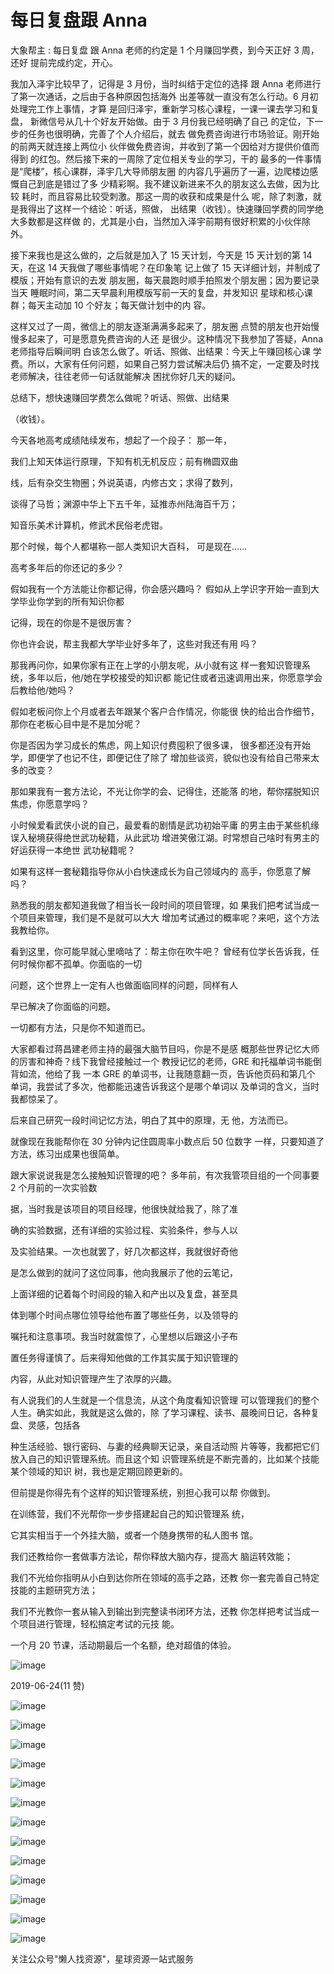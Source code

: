 # 每日复盘跟 Anna

大象帮主 : 每日复盘 跟 Anna 老师的约定是 1 个月赚回学费，到今天正好 3 周，还好 提前完成约定，开心。

我加入泽宇比较早了，记得是 3 月份，当时纠结于定位的选择 跟 Anna 老师进行了第一次通话，之后由于各种原因包括海外 出差等就一直没有怎么行动。6 月初处理完工作上事情，才算 是回归泽宇，重新学习核心课程，一课一课去学习和复盘， 新微信号从几十个好友开始做。由于 3 月份我已经明确了自己 的定位，下一步的任务也很明确，完善了个人介绍后，就去 做免费咨询进行市场验证。刚开始的前两天就连接上两位小 伙伴做免费咨询，并收到了第一个因给对方提供价值而得到 的红包。然后接下来的一周除了定位相关专业的学习，干的 最多的一件事情是“爬楼”，核心课群，泽宇几大导师朋友圈 的内容几乎遍历了一遍，边爬楼边感慨自己到底是错过了多 少精彩啊。我不建议新进来不久的朋友这么去做，因为比较 耗时，而且容易比较受刺激。那这一周的收获和成果是什么 呢，除了刺激，就是我得出了这样一个结论：听话，照做， 出结果（收钱）。快速赚回学费的同学绝大多数都是这样做 的，尤其是小白，当然加入泽宇前期有很好积累的小伙伴除 外。

接下来我也是这么做的，之后就是加入了 15 天计划，今天是 15 天计划的第 14 天，在这 14 天我做了哪些事情呢？在印象笔 记上做了 15 天详细计划，并制成了模版；开始有意识的去发 朋友圈，每天晨跑时顺手拍照发个朋友圈；因为要记录当天 睡眠时间，第二天早晨利用模版写前一天的复盘，并发知识 星球和核心课群；每天主动加 10 个好友；每天做计划中的内 容。

这样又过了一周，微信上的朋友逐渐满满多起来了，朋友圈 点赞的朋友也开始慢慢多起来了，可是愿意免费咨询的人还 是很少。这种情况下我参加了答疑，Anna 老师指导后瞬间明 白该怎么做了。听话、照做、出结果：今天上午赚回核心课 学费。所以，大家有任何问题，如果自己努力尝试解决后仍 搞不定，一定要及时找老师解决，往往老师一句话就能解决 困扰你好几天的疑问。

总结下，想快速赚回学费怎么做呢？听话、照做、出结果

（收钱）。

今天各地高考成绩陆续发布，想起了一个段子： 那一年，

我们上知天体运行原理，下知有机无机反应；前有椭圆双曲

线，后有杂交生物圈；外说英语，内修古文；求得了数列，

谈得了马哲；渊源中华上下五千年，延推赤州陆海百千万；

知音乐美术计算机，修武术民俗老虎钳。

那个时候，每个人都堪称一部人类知识大百科， 可是现在……

高考多年后的你还记的多少？

假如我有一个方法能让你都记得，你会感兴趣吗？ 假如从上学识字开始一直到大学毕业你学到的所有知识你都

记得，现在的你是不是很厉害？

你也许会说，帮主我都大学毕业好多年了，这些对我还有用 吗？

那我再问你，如果你家有正在上学的小朋友呢，从小就有这 样一套知识管理系统，多年以后，他/她在学校接受的知识都 能记住或者迅速调用出来，你愿意学会后教给他/她吗？

假如老板问你上个月或者去年跟某个客户合作情况，你能很 快的给出合作细节，那你在老板心目中是不是加分呢？

你是否因为学习成长的焦虑，网上知识付费囤积了很多课， 很多都还没有开始学，即便学了也记不住，即便记住了除了 增加些谈资，貌似也没有给自己带来太多的改变？

那如果我有一套方法论，不光让你学的会、记得住，还能落 的地，帮你摆脱知识焦虑，你愿意学吗？

小时候爱看武侠小说的自己，最爱看的剧情是武功初始平庸 的男主由于某些机缘误入秘境获得绝世武功秘籍，从此武功 增进笑傲江湖。时常想自己啥时有男主的好运获得一本绝世 武功秘籍呢？

如果有这样一套秘籍指导你从小白快速成长为自己领域内的 高手，你愿意了解吗？

熟悉我的朋友都知道我做了相当长一段时间的项目管理，如 果我们把考试当成一个项目来管理，我们是不是就可以大大 增加考试通过的概率呢？来吧，这个方法我教给你。

看到这里，你可能早就心里嘀咕了：帮主你在吹牛吧？ 曾经有位学长告诉我，任何时候你都不孤单。你面临的一切

问题，这个世界上一定有人也做面临同样的问题，同样有人

早已解决了你面临的问题。

一切都有方法，只是你不知道而已。

大家都看过蒋昌建老师主持的最强大脑节目吗，你是不是感 概那些世界记忆大师的厉害和神奇？线下我曾经接触过一个 教授记忆的老师，GRE 和托福单词书能倒背如流，他给了我 一本 GRE 的单词书，让我随意翻一页，告诉他页码和第几个 单词，我尝试了多次，他都能迅速告诉我这个是哪个单词以 及单词的含义，当时我都惊呆了。

后来自己研究一段时间记忆方法，明白了其中的原理，无 他，方法而已。

就像现在我能帮你在 30 分钟内记住圆周率小数点后 50 位数字 一样，只要知道了方法，练习出成果也很简单。

跟大家说说我是怎么接触知识管理的吧？ 多年前，有次我管项目组的一个同事要 2 个月前的一次实验数

据，当时我是该项目的项目经理，他很快就给我了，除了准

确的实验数据，还有详细的实验过程、实验条件，参与人以

及实验结果。一次也就罢了，好几次都这样，我就很好奇他

是怎么做到的就问了这位同事，他向我展示了他的云笔记，

上面详细的记着每个时间段的输入和产出以及复盘，甚至具

体到哪个时间点哪位领导给他布置了哪些任务，以及领导的

嘱托和注意事项。我当时就震惊了，心里想以后跟这小子布

置任务得谨慎了。后来得知他做的工作其实属于知识管理的

内容，从此对知识管理产生了浓厚的兴趣。

有人说我们的人生就是一个信息流，从这个角度看知识管理 可以管理我们的整个人生。确实如此，我就是这么做的，除 了学习课程、读书、晨晚间日记，各种复盘、灵感，包括各

种生活经验、银行密码、与妻的经典聊天记录，亲自活动照 片等等，我都把它们放入自己的知识管理系统。而且这个知 识管理系统是不断完善的，比如某个技能某个领域的知识 树，我也是定期回顾更新的。

但前提是你得先有个这样的知识管理系统，别担心我可以帮 你做到。

在训练营，我们不光帮你一步步搭建起自己的知识管理系 统，

它其实相当于一个外挂大脑，或者一个随身携带的私人图书 馆。

我们还教给你一套做事方法论，帮你释放大脑内存，提高大 脑运转效能；

我们不光给你指明从小白到达你所在领域的高手之路，还教 你一套完善自己特定技能的主题研究方法；

我们不光教你一套从输入到输出到完整读书闭环方法，还教 你怎样把考试当成一个项目进行管理，轻松搞定考试的元技 能。

一个月 20 节课，活动期最后一个名额，绝对超值的体验。

![image](img/Image_541.png)

2019-06-24(11 赞)

![image](img/Image_542.png)

![image](img/Image_543.png)

![image](img/Image_544.png)

![image](img/Image_545.png)

![image](img/Image_546.png)

![image](img/Image_547.png)

![image](img/Image_548.png)

![image](img/Image_549.png)

![image](img/Image_550.png)

![image](img/Image_551.png)

![image](img/Image_552.png)

![image](img/Image_553.png)

![image](img/Image_554.png)

关注公众号"懒人找资源"，星球资源一站式服务
